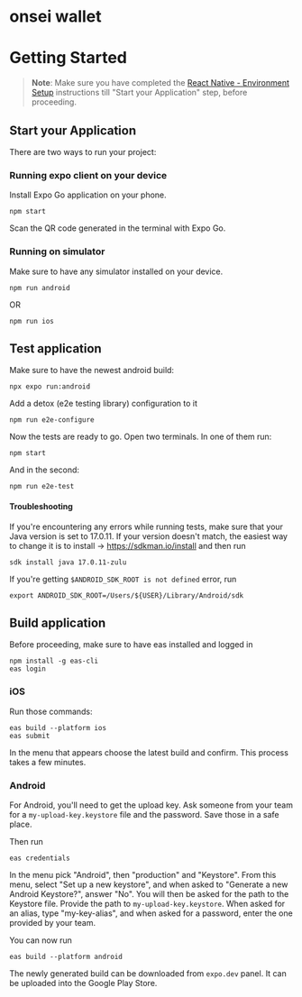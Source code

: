 # onsei wallet

# Getting Started

> **Note**: Make sure you have completed the [React Native - Environment Setup](https://reactnative.dev/docs/environment-setup) instructions till "Start your Application" step, before proceeding.

## Start your Application

There are two ways to run your project:

### Running expo client on your device

Install Expo Go application on your phone.

```
npm start
```

Scan the QR code generated in the terminal with Expo Go.

### Running on simulator

Make sure to have any simulator installed on your device.

```
npm run android
```

OR

```
npm run ios
```

## Test application

Make sure to have the newest android build:

```
npx expo run:android
```

Add a detox (e2e testing library) configuration to it

```
npm run e2e-configure
```

Now the tests are ready to go. Open two terminals. In one of them run:

```
npm start
```

And in the second:

```
npm run e2e-test
```

#### Troubleshooting

If you're encountering any errors while running tests, make sure that your Java version is set to 17.0.11.
If your version doesn't match, the easiest way to change it is to install -> https://sdkman.io/install
and then run

```
sdk install java 17.0.11-zulu
```

If you're getting `$ANDROID_SDK_ROOT is not defined` error, run

```
export ANDROID_SDK_ROOT=/Users/${USER}/Library/Android/sdk
```

## Build application

Before proceeding, make sure to have eas installed and logged in

```
npm install -g eas-cli
eas login
```

### iOS

Run those commands:

```
eas build --platform ios
eas submit
```

In the menu that appears choose the latest build and confirm. This process takes a few minutes.

### Android

For Android, you'll need to get the upload key. Ask someone from your team for a `my-upload-key.keystore` file and the password. Save those in a safe place.

Then run

```
eas credentials
```

In the menu pick "Android", then "production" and "Keystore".
From this menu, select "Set up a new keystore", and when asked to "Generate a new Android Keystore?", answer "No". You will then be asked for the path to the Keystore file. Provide the path to `my-upload-key.keystore`.
When asked for an alias, type "my-key-alias", and when asked for a password, enter the one provided by your team.

You can now run

```
eas build --platform android
```

The newly generated build can be downloaded from `expo.dev` panel. It can be uploaded into the Google Play Store.
